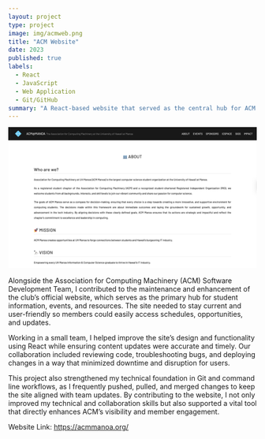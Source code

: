 ```yaml
---
layout: project
type: project
image: img/acmweb.png
title: "ACM Website"
date: 2023
published: true
labels:
  - React
  - JavaScript
  - Web Application
  - Git/GitHub
summary: "A React-based website that served as the central hub for ACM’s events, resources, and member engagement."
---
```


<img class="img-fluid" src="../img/acm2.png">

Alongside the Association for Computing Machinery (ACM) Software Development Team, I contributed to the maintenance and enhancement of the club’s official website, which serves as the primary hub for student information, events, and resources. The site needed to stay current and user-friendly so members could easily access schedules, opportunities, and updates.

Working in a small team, I helped improve the site’s design and functionality using React while ensuring content updates were accurate and timely. Our collaboration included reviewing code, troubleshooting bugs, and deploying changes in a way that minimized downtime and disruption for users.

This project also strengthened my technical foundation in Git and command line workflows, as I frequently pushed, pulled, and merged changes to keep the site aligned with team updates. By contributing to the website, I not only improved my technical and collaboration skills but also supported a vital tool that directly enhances ACM’s visibility and member engagement.

Website Link: <a href="https://acmmanoa.org/"><i class="large github icon "></i>https://acmmanoa.org/</a>

